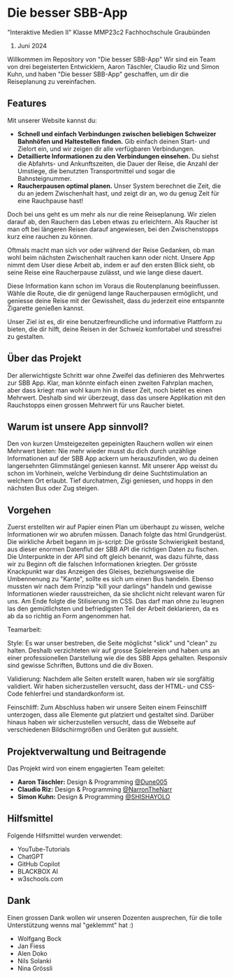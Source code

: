 # Die besser SBB-App
"Interaktive Medien II"
Klasse MMP23c2
Fachhochschule Graubünden
01. Juni 2024


Willkommen im Repository von "Die besser SBB-App"
Wir sind ein Team von drei begeisterten Entwicklern, Aaron Täschler, Claudio Riz und Simon Kuhn, und haben "Die besser SBB-App" geschaffen, um dir die Reiseplanung zu vereinfachen.

## Features

Mit unserer Website kannst du:

- **Schnell und einfach Verbindungen zwischen beliebigen Schweizer Bahnhöfen und Haltestellen finden.** Gib einfach deinen Start- und Zielort ein, und wir zeigen dir alle verfügbaren Verbindungen.
- **Detaillierte Informationen zu den Verbindungen einsehen.** Du siehst die Abfahrts- und Ankunftszeiten, die Dauer der Reise, die Anzahl der Umstiege, die benutzten Transportmittel und sogar die Bahnsteignummer.
- **Raucherpausen optimal planen.** Unser System berechnet die Zeit, die du an jedem Zwischenhalt hast, und zeigt dir an, wo du genug Zeit für eine Rauchpause hast!

Doch bei uns geht es um mehr als nur die reine Reiseplanung. Wir zielen darauf ab, den Rauchern das Leben etwas zu erleichtern. Als Raucher ist man oft bei längeren Reisen darauf angewiesen, bei den Zwischenstopps kurz eine rauchen zu können.

Oftmals macht man sich vor oder während der Reise Gedanken, ob man wohl beim nächsten Zwischenhalt rauchen kann oder nicht. Unsere App nimmt dem User diese Arbeit ab, indem er auf den ersten Blick sieht, ob seine Reise eine Raucherpause zulässt, und wie lange diese dauert.

Diese Information kann schon im Voraus die Routenplanung beeinflussen. Wähle die Route, die dir genügend lange Raucherpausen ermöglicht, und geniesse deine Reise mit der Gewissheit, dass du jederzeit eine entspannte Zigarette genießen kannst.

Unser Ziel ist es, dir eine benutzerfreundliche und informative Plattform zu bieten, die dir hilft, deine Reisen in der Schweiz komfortabel und stressfrei zu gestalten.


## Über das Projekt
Der allerwichtigste Schritt war ohne Zweifel das definieren des Mehrwertes zur SBB App. Klar, man könnte einfach einen zweiten Fahrplan machen, aber dass kriegt man wohl kaum hin in dieser Zeit, noch bietet es einen Mehrwert. Deshalb sind wir überzeugt, dass das unsere Applikation mit den Rauchstopps einen grossen Mehrwert für uns Raucher bietet.

## Warum ist unsere App sinnvoll?
Den von kurzen Umsteigezeiten gepeinigten Rauchern wollen wir einen Mehrwert bieten: Nie mehr wieder musst du dich durch unzählige Informationen auf der SBB App ackern um herauszufinden, wo du deinen langersehnten Glimmstängel geniesen kannst. Mit unserer App weisst du schon im Vorhinein, welche Verbindung dir deine Suchtstimulation an welchem Ort erlaubt. Tief durchatmen, Zigi geniesen, und hopps in den nächsten Bus oder Zug steigen.

## Vorgehen
Zuerst erstellten wir auf Papier einen Plan um überhaupt zu wissen, welche Informationen wir wo abrufen müssen. Danach folgte das html Grundgerüst. Die wirkliche Arbeit begann im js-script: Die grösste Schwierigkeit bestand, aus dieser enormen Datenflut der SBB API die richtigen Daten zu fischen. Die Unterpunkte in der API sind oft gleich benannt, was dazu führte, dass wir zu Beginn oft die falschen Informationen kriegten. Der grösste Knackpunkt war das Anzeigen des Gleises, beziehungsweise die Umbennenung zu "Kante", sollte es sich um einen Bus handeln. Ebenso mussten wir nach dem Prinzip "kill your darlings" handeln und gewisse Informationen wieder rausstreichen, da sie shclicht nicht relevant waren für uns. Am Ende folgte die Stilisierung im CSS. Das darf man ohne zu leugnen las den gemütlichsten und befriedigsten Teil der Arbeit deklarieren, da es ab da so richtig an Form angenommen hat.

Teamarbeit:

Style: Es war unser bestreben, die Seite möglichst "slick" und "clean" zu halten. Deshalb verzichteten wir auf grosse Spielereien und haben uns an einer professionellen Darstellung wie die des SBB Apps gehalten. Responsiv sind gewisse Schriften, Buttons und die div Boxen.

Validierung: Nachdem alle Seiten erstellt waren, haben wir sie sorgfältig validiert. Wir haben sicherzustellen versucht, dass der HTML- und CSS-Code fehlerfrei und standardkonform ist.

Feinschliff: Zum Abschluss haben wir unsere Seiten einem Feinschliff unterzogen, dass alle Elemente gut platziert und gestaltet sind. Darüber hinaus haben wir sicherzustellen versucht, dass die Webseite auf verschiedenen Bildschirmgrößen und Geräten gut aussieht.



## Projektverwaltung und Beitragende
Das Projekt wird von einem engagierten Team geleitet:

- **Aaron Täschler:** Design & Programming <a href="https://github.com/NarronTheNarr">@Dune005</a> <br>
- **Claudio Riz:** Design & Programming <a href="https://github.com/Dune005">@NarronTheNarr</a> <br>
- **Simon Kuhn:** Design & Programming <a href="https://github.com/SHISHAYOLO">@SHISHAYOLO</a> <br>

## Hilfsmittel
Folgende Hilfsmittel wurden verwendet:

- YouTube-Tutorials
- ChatGPT
- GitHub Copilot
- BLACKBOX AI
- w3schools.com

## Dank
Einen grossen Dank wollen wir unseren Dozenten ausprechen, für die tolle Unterstützung wenns mal "geklemmt" hat :)
- Wolfgang Bock
- Jan Fiess
- Alen Doko
- Nils Solanki
- Nina Grössli